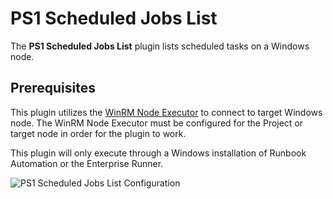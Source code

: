 # PS1 Scheduled Jobs List

The **PS1 Scheduled Jobs List** plugin lists scheduled tasks on a Windows node.

## Prerequisites

This plugin utilizes the [WinRM Node Executor](/manual/projects/node-execution/powershell.md) to connect to target Windows node. The WinRM Node Executor must be configured for the Project or target node in order for the plugin to work.

This plugin will only execute through a Windows installation of Runbook Automation or the Enterprise Runner.

![PS1 Scheduled Jobs List Configuration](/assets/img/ps1-scheduled-jobs-list.png)<br>